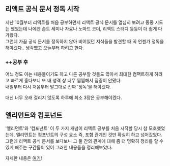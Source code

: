 ## 리액트 공식 문서 정독 시작
지난 10월부터 리액트를 처음 공부하면서 리액트 공식 문서를 열심히 보려고 종종 시도는 했었는데 나에겐 솝트 세미나 자료나 노마드 코더, 리액트 스터디 등등이 더 쉽게 다가왔다. <br />
그런데 가끔 공식 문서를 정독하지 않아 비어있던 지식들을 발견할 때 꼭 언젠가 정독을 해야겠다.. 생각했고 오늘부터 하려고 한다.

### ++공부 후
어느 정도 아는 내용들이기도 하고 다른 공부할 것들도 많아서 최대한 컴팩트하게 하려고 빠르게 훑다보니 또 내 성격 상 너무 찝찝해서 집중이 안됐다. <br />
내일부터 다시 처음부터 말그대로 진짜 '정독'을 해야겠다.

대신 너무 오래 걸리지 않도록 하루에 최소 3장은 공부해야겠다.


## 엘리먼트와 컴포넌트
'엘리먼트'와 '컴포넌트' 이 두 가지 개념이 리액트 공부를 처음 시작할 당시 참 모호했었는데, 엘리먼트는 컴포넌트의 구성 요소 즉, 포함 관계인 것만 확실히 하고 넘어갔었다. <br />
그런데 리액트 공식 문서를 보다보니 그 둘 간의 관계에 대해 좀 더 명확히 정리를 할 수 있게 해주는 구간들이 있어 그러한 내용들을 정리해보았다.

자세한 내용은 [여기](https://github.com/NamJwong/TIL/blob/main/React/%EC%97%98%EB%A6%AC%EB%A8%BC%ED%8A%B8%EC%99%80%20%EC%BB%B4%ED%8F%AC%EB%84%8C%ED%8A%B8.md)!
